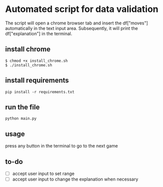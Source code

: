 # Automated script for data validation
The script will open a chrome browser tab and insert the df["moves"] automatically in the text input area. Subsequently, it will print the df["explanation"] in the terminal.

## install chrome
```
$ chmod +x install_chrome.sh
$ ./install_chrome.sh
```
## install requirements
```
pip install -r requirements.txt
```
## run the file
```
python main.py
```

## usage
press any button in the terminal to go to the next game

## to-do
- [ ] accept user input to set range
- [ ] accept user input to change the explanation when necessary
